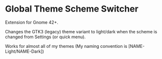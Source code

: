 # Global Theme Scheme Switcher

Extension for Gnome 42+.

Changes the GTK3 (legacy) theme variant to light/dark when the scheme is changed from Settings (or quick menu).

Works for almost all of my themes (My naming convention is [NAME-Light/NAME-Dark])
